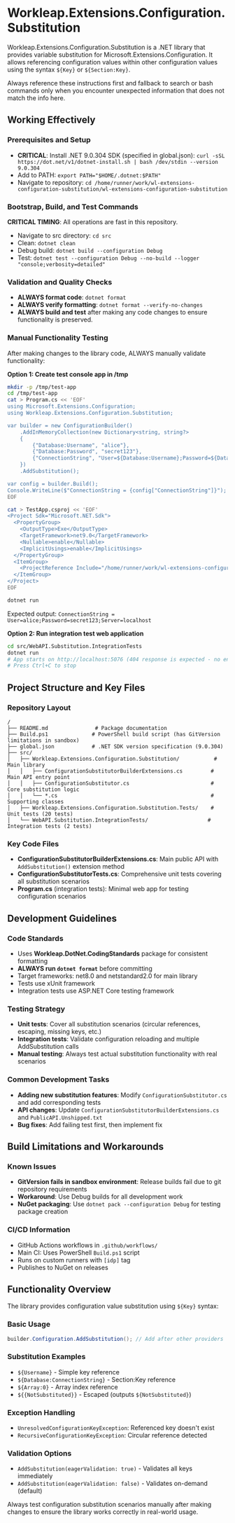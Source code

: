 # Workleap.Extensions.Configuration.Substitution

Workleap.Extensions.Configuration.Substitution is a .NET library that provides variable substitution for Microsoft.Extensions.Configuration. It allows referencing configuration values within other configuration values using the syntax `${Key}` or `${Section:Key}`.

Always reference these instructions first and fallback to search or bash commands only when you encounter unexpected information that does not match the info here.

## Working Effectively

### Prerequisites and Setup
- **CRITICAL**: Install .NET 9.0.304 SDK (specified in global.json): `curl -sSL https://dot.net/v1/dotnet-install.sh | bash /dev/stdin --version 9.0.304`
- Add to PATH: `export PATH="$HOME/.dotnet:$PATH"`
- Navigate to repository: `cd /home/runner/work/wl-extensions-configuration-substitution/wl-extensions-configuration-substitution`

### Bootstrap, Build, and Test Commands
**CRITICAL TIMING**: All operations are fast in this repository.
- Navigate to src directory: `cd src`
- Clean: `dotnet clean`
- Debug build: `dotnet build --configuration Debug`
- Test: `dotnet test --configuration Debug --no-build --logger "console;verbosity=detailed"`

### Validation and Quality Checks
- **ALWAYS format code**: `dotnet format`
- **ALWAYS verify formatting**: `dotnet format --verify-no-changes`
- **ALWAYS build and test** after making any code changes to ensure functionality is preserved.

### Manual Functionality Testing
After making changes to the library code, ALWAYS manually validate functionality:

**Option 1: Create test console app in /tmp**
```bash
mkdir -p /tmp/test-app
cd /tmp/test-app
cat > Program.cs << 'EOF'
using Microsoft.Extensions.Configuration;
using Workleap.Extensions.Configuration.Substitution;

var builder = new ConfigurationBuilder()
    .AddInMemoryCollection(new Dictionary<string, string?> 
    {
        {"Database:Username", "alice"},
        {"Database:Password", "secret123"},
        {"ConnectionString", "User=${Database:Username};Password=${Database:Password};Server=localhost"}
    })
    .AddSubstitution();

var config = builder.Build();
Console.WriteLine($"ConnectionString = {config["ConnectionString"]}");
EOF

cat > TestApp.csproj << 'EOF'
<Project Sdk="Microsoft.NET.Sdk">
  <PropertyGroup>
    <OutputType>Exe</OutputType>
    <TargetFramework>net9.0</TargetFramework>
    <Nullable>enable</Nullable>
    <ImplicitUsings>enable</ImplicitUsings>
  </PropertyGroup>
  <ItemGroup>
    <ProjectReference Include="/home/runner/work/wl-extensions-configuration-substitution/wl-extensions-configuration-substitution/src/Workleap.Extensions.Configuration.Substitution/Workleap.Extensions.Configuration.Substitution.csproj" />
  </ItemGroup>
</Project>
EOF

dotnet run
```
Expected output: `ConnectionString = User=alice;Password=secret123;Server=localhost`

**Option 2: Run integration test web application**
```bash
cd src/WebAPI.Substitution.IntegrationTests
dotnet run
# App starts on http://localhost:5076 (404 response is expected - no endpoints defined)
# Press Ctrl+C to stop
```

## Project Structure and Key Files

### Repository Layout
```
/
├── README.md               # Package documentation
├── Build.ps1              # PowerShell build script (has GitVersion limitations in sandbox)
├── global.json            # .NET SDK version specification (9.0.304)
├── src/
│   ├── Workleap.Extensions.Configuration.Substitution/           # Main library
│   │   ├── ConfigurationSubstitutorBuilderExtensions.cs         # Main API entry point
│   │   ├── ConfigurationSubstitutor.cs                          # Core substitution logic
│   │   └── *.cs                                                 # Supporting classes
│   ├── Workleap.Extensions.Configuration.Substitution.Tests/    # Unit tests (20 tests)
│   └── WebAPI.Substitution.IntegrationTests/                   # Integration tests (2 tests)
```

### Key Code Files
- **ConfigurationSubstitutorBuilderExtensions.cs**: Main public API with `AddSubstitution()` extension method
- **ConfigurationSubstitutorTests.cs**: Comprehensive unit tests covering all substitution scenarios
- **Program.cs** (integration tests): Minimal web app for testing configuration scenarios

## Development Guidelines

### Code Standards
- Uses **Workleap.DotNet.CodingStandards** package for consistent formatting
- **ALWAYS run `dotnet format`** before committing
- Target frameworks: net8.0 and netstandard2.0 for main library
- Tests use xUnit framework
- Integration tests use ASP.NET Core testing framework

### Testing Strategy
- **Unit tests**: Cover all substitution scenarios (circular references, escaping, missing keys, etc.)
- **Integration tests**: Validate configuration reloading and multiple AddSubstitution calls
- **Manual testing**: Always test actual substitution functionality with real scenarios

### Common Development Tasks
- **Adding new substitution features**: Modify `ConfigurationSubstitutor.cs` and add corresponding tests
- **API changes**: Update `ConfigurationSubstitutorBuilderExtensions.cs` and `PublicAPI.Unshipped.txt`
- **Bug fixes**: Add failing test first, then implement fix

## Build Limitations and Workarounds

### Known Issues
- **GitVersion fails in sandbox environment**: Release builds fail due to git repository requirements
- **Workaround**: Use Debug builds for all development work
- **NuGet packaging**: Use `dotnet pack --configuration Debug` for testing package creation

### CI/CD Information
- GitHub Actions workflows in `.github/workflows/`
- Main CI: Uses PowerShell `Build.ps1` script
- Runs on custom runners with `[idp]` tag
- Publishes to NuGet on releases

## Functionality Overview

The library provides configuration value substitution using `${Key}` syntax:

### Basic Usage
```csharp
builder.Configuration.AddSubstitution(); // Add after other providers
```

### Substitution Examples
- `${Username}` - Simple key reference
- `${Database:ConnectionString}` - Section:Key reference  
- `${Array:0}` - Array index reference
- `${{NotSubstituted}}` - Escaped (outputs `${NotSubstituted}`)

### Exception Handling
- `UnresolvedConfigurationKeyException`: Referenced key doesn't exist
- `RecursiveConfigurationKeyException`: Circular reference detected

### Validation Options
- `AddSubstitution(eagerValidation: true)` - Validates all keys immediately
- `AddSubstitution(eagerValidation: false)` - Validates on-demand (default)

Always test configuration substitution scenarios manually after making changes to ensure the library works correctly in real-world usage.